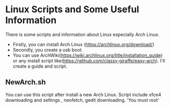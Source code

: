 # Linux Scripts and Some Useful Information

There is some scripts and information about Linux especially Arch Linux.
- Firstly, you can install Arch Linux (https://archlinux.org/download/)
- Secondly, you create a usb boot.
- You can use ArchWiki(https://wiki.archlinux.org/title/installation_guide) or any install script like(https://github.com/classy-giraffe/easy-arch). I'll create a guide and script.

## NewArch.sh
You can use this script after install a new Arch Linux. Script include xfce4 downloading and settings , neofetch, gedit
downloading.
'You must root'